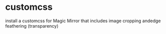 # customcss
install a customcss for Magic Mirror that includes image cropping andedge feathering (transparency)

